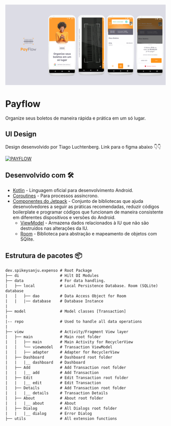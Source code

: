 ![GitHub Cards Preview](https://github.com/samirmaciel/payflow-kotlin/blob/master/bannerpayflow.png)

# Payflow
Organize seus boletos de maneira rápida e prática em um só lugar. 


## UI Design
Design desenvolvido por Tiago Luchtenberg. Link para o figma abaixo 👇👇

[![PAYFLOW](https://img.shields.io/badge/PAYFLOW-FIGMA-orange.svg?style=for-the-badge&logo=figma)](https://www.figma.com/file/kLK7FYnWKMoN68sQXcSniu/PayFlow)


## Desenvolvido com 🛠
- [Kotlin](https://kotlinlang.org/) - Linguagem oficial para desenvolvimento Android.
- [Coroutines](https://kotlinlang.org/docs/reference/coroutines-overview.html) - Para processos assíncrono.
- [Componentes do Jetpack](https://developer.android.com/jetpack?gclid=CjwKCAjwxo6IBhBKEiwAXSYBs_TosuCaJ6xlf6W_tOM8rPcTpvqZbX_3q_PF04woOCkQu3PiRhB39RoCR7sQAvD_BwE&gclsrc=aw.ds) - Conjunto de bibliotecas que ajuda desenvolvedores a seguir as práticas recomendadas, reduzir códigos boilerplate e programar códigos que funcionam de maneira consistente em diferentes dispositivos e versões do Android.
  - [ViewModel](https://developer.android.com/topic/libraries/architecture/viewmodel) - Armazena dados relacionados à IU que não são destruídos nas alterações da IU. 
  - [Room](https://developer.android.com/topic/libraries/architecture/room) - Biblioteca para abstração e mapeamento de objetos com SQlite.

## Estrutura de pacotes 📦
    
    dev.spikeysanju.expenso # Root Package
    ├── di                  # Hilt DI Modules 
    ├── data                # For data handling.
    │   ├── local           # Local Persistence Database. Room (SQLite) database
    |   │   ├── dao         # Data Access Object for Room   
    |   |   |── database    # Database Instance
    |
    ├── model               # Model classes [Transaction]
    |
    |-- repo                # Used to handle all data operations
    |
    ├── view                # Activity/Fragment View layer
    │   ├── main            # Main root folder
    |   │   ├── main        # Main Activity for RecyclerView
    |   │   └── viewmodel   # Transaction ViewModel
    |   │   ├── adapter     # Adapter for RecyclerView
    │   ├── Dashboard       # Dashboard root folder
    |   |   |__ dashboard   # Dashboard 
    │   ├── Add             # Add Transaction root folder
    |   |   |__ add         # Add Transaction 
    │   ├── Edit            # Edit Transaction root folder
    |   |   |__ edit        # Edit Transaction
    │   ├── Details         # Add Transaction root folder
    |   |   |__ details     # Transaction Details
    │   ├── About           # About root folder
    |   |   |__ about       # About 
    │   ├── Dialog          # All Dialogs root folder
    |   |   |__ dialog      # Error Dialog 
    ├── utils               # All extension functions


<br />
